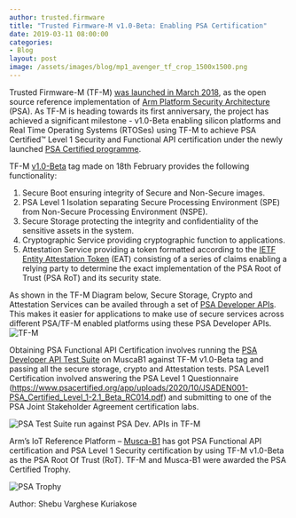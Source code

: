 ```yaml
---
author: trusted.firmware
title: "Trusted Firmware-M v1.0-Beta: Enabling PSA Certification"
date: 2019-03-11 08:00:00
categories:
- Blog
layout: post
image: /assets/images/blog/mp1_avenger_tf_crop_1500x1500.png
---
```

Trusted Firmware-M (TF-M) [was launched in March 2018](https://community.arm.com/iot/b/blog/posts/the-next-step-for-psa-and-a-secure-iot-future), as the open source reference implementation of [Arm Platform Security Architecture](https://developer.arm.com/architectures/architecture-security-features/platform-security) (PSA). As TF-M is heading towards its first anniversary, the project has achieved a significant milestone - v1.0-Beta enabling silicon platforms and Real Time Operating Systems (RTOSes) using TF-M to achieve PSA Certified™ Level 1 Security and Functional API certification under the newly launched [PSA Certified programme](https://psacertified.org/).

TF-M [v1.0-Beta](https://git.trustedfirmware.org/trusted-firmware-m.git/tag/?h=v1.0-beta) tag made on 18th February provides the following functionality: 

1. Secure Boot ensuring integrity of Secure and Non-Secure images. 
2. PSA Level 1 Isolation separating Secure Processing Environment (SPE) from Non-Secure Processing Environment (NSPE).
3. Secure Storage protecting the integrity and confidentiality of the sensitive assets in the system.
4. Cryptographic Service providing cryptographic function to applications. 
5. Attestation Service providing a token formatted according to the [IETF Entity Attestation Token](https://tools.ietf.org/html/draft-mandyam-eat-00) (EAT) consisting of a series of claims enabling a relying party to determine the exact implementation of the PSA Root of Trust (PSA RoT) and its security state.

As shown in the TF-M Diagram below, Secure Storage, Crypto and Attestation Services can be availed through a set of [PSA Developer APIs](https://pages.arm.com/PSA-APIs?_ga=2.20089022.766593894.1551711867-677364771.1536847751). This makes it easier for applications to make use of secure services across different PSA/TF-M enabled platforms using these PSA Developer APIs.
![TF-M](/assets/images/blog/tf.png)

Obtaining PSA Functional API Certification involves running the [PSA Developer API Test Suite](https://github.com/ARM-software/psa-arch-tests/tree/ew_beta0/api-tests/dev_apis) on MuscaB1 against TF-M v1.0-Beta tag and passing all the secure storage, crypto and Attestation tests. PSA Level1 Certification involved answering the PSA Level 1 Questionnaire (https://www.psacertified.org/app/uploads/2020/10/JSADEN001-PSA_Certified_Level_1-2.1_Beta_RC014.pdf) and submitting to one of the PSA Joint Stakeholder Agreement certification labs.

![PSA Test Suite run against PSA Dev. APIs in TF-M](/assets/images/blog/tf_test.png)

Arm’s IoT Reference Platform – [Musca-B1](https://developer.arm.com/tools-and-software/development-boards/iot-test-chips-and-boards/musca-b-test-chip-board) has got PSA Functional API certification and PSA Level 1 Security certification by using TF-M v1.0-Beta as the PSA Root Of Trust (RoT). TF-M and Musca-B1 were awarded the PSA Certified Trophy.

![PSA Trophy](/assets/images/blog/cert.jpg)

Author: Shebu Varghese Kuriakose
